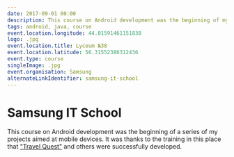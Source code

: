 ```yaml
---
date: 2017-09-01 00:00
description: This course on Android development was the beginning of my series of projects aimed at mobile devices. It was thanks to the training in this place that ["Travel Quest"](https://coolone.ru/projects/travel-quest/) and others were successfully developed.
tags: android, java, course
event.location.longitude: 44.01591461151838
logo: .jpg
event.location.title: Lyceum №38
event.location.latitude: 56.31552386312436
event.type: course
singleImage: .jpg
event.organisation: Samsung
alternateLinkIdentifier: samsung-it-school
---
```

# Samsung IT School

This course on Android development was the beginning of a series of my projects aimed at mobile devices. It was thanks to the training in this place that ["Travel Quest"](https://coolone.ru/projects/travel-quest/) and others were successfully developed.
